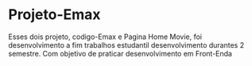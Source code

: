 # Projeto-Emax

Esses dois projeto, codigo-Emax e Pagina Home Movie, foi desenvolvimento a fim trabalhos estudantil desenvolvimento durantes 2 semestre. Com objetivo de praticar desenvolvimento em Front-Enda
